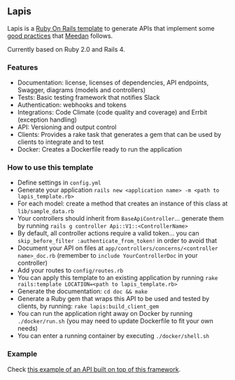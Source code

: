 ## Lapis

Lapis is a [Ruby On Rails template](http://guides.rubyonrails.org/rails_application_templates.html) to generate APIs that implement some [good practices](#) that [Meedan](http://meedan.com) follows.

Currently based on Ruby 2.0 and Rails 4.

### Features

* Documentation: license, licenses of dependencies, API endpoints, Swagger, diagrams (models and controllers)
* Tests: Basic testing framework that notifies Slack
* Authentication: webhooks and tokens
* Integrations: Code Climate (code quality and coverage) and Errbit (exception handling)
* API: Versioning and output control
* Clients: Provides a rake task that generates a gem that can be used by clients to integrate and to test
* Docker: Creates a Dockerfile ready to run the application

### How to use this template

* Define settings in `config.yml`
* Generate your application `rails new <application name> -m <path to lapis_template.rb>`
* For each model: create a method that creates an instance of this class at `lib/sample_data.rb`
* Your controllers should inherit from `BaseApiController`... generate them by running `rails g controller Api::V1::<ControllerName>`
* By default, all controller actions require a valid token... you can `skip_before_filter :authenticate_from_token!` in order to avoid that
* Document your API on files at `app/controllers/concerns/<controller name>_doc.rb` (remember to `include YourControllerDoc` in your controller)
* Add your routes to `config/routes.rb`
* You can apply this template to an existing application by running `rake rails:template LOCATION=<path to lapis_template.rb>`
* Generate the documentation: `cd doc && make`
* Generate a Ruby gem that wraps this API to be used and tested by clients, by running: `rake lapis:build_client_gem`
* You can run the application right away on Docker by running  `./docker/run.sh` (you may need to update Dockerfile to fit your own needs)
* You can enter a running container by executing `./docker/shell.sh`

### Example

Check [this example of an API built on top of this framework](https://github.com/meedan/lapis-example/).
